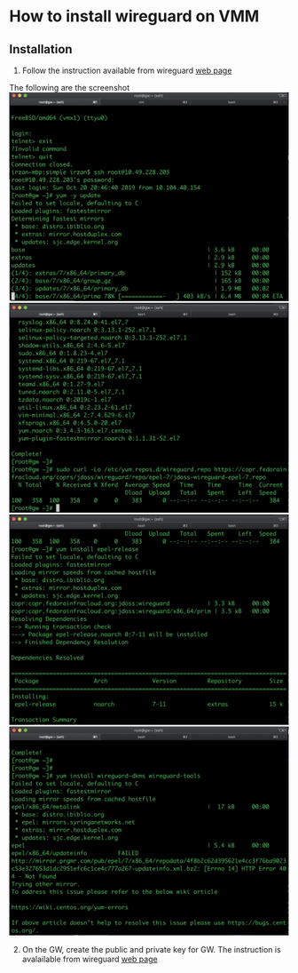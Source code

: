# How to install wireguard on VMM

## Installation 
1. Follow the instruction available from wireguard [web page](https://www.wireguard.com/install/)

The following are the screenshot
![install_wireguard0](install_wireguard0.png)
![install_wireguard1](install_wireguard1.png)
![install_wireguard2](install_wireguard2.png)
![install_wireguard3](install_wireguard3.png)

2. On the GW, create the public and private key for GW.
The instruction is avalailable from wireguard [web page](https://www.wireguard.com/quickstart/)

